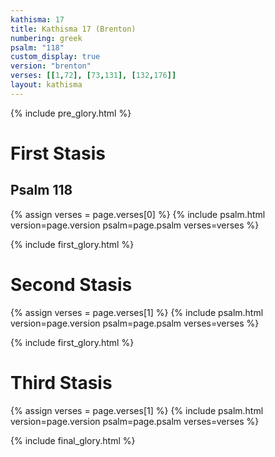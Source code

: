 ```yaml
---
kathisma: 17
title: Kathisma 17 (Brenton)
numbering: greek
psalm: "118"
custom_display: true
version: "brenton"
verses: [[1,72], [73,131], [132,176]]
layout: kathisma
---
```


{% include pre_glory.html %}

<h1 class="stasis-header">First Stasis</h1>

<h2 class="psalm-title">Psalm 118</h2>

{% assign verses = page.verses[0] %}
{% include psalm.html version=page.version psalm=page.psalm verses=verses %}

{% include first_glory.html %}

<h1 class="stasis-header">Second Stasis</h1>

{% assign verses = page.verses[1] %}
{% include psalm.html version=page.version psalm=page.psalm verses=verses %}

{% include first_glory.html %}

<h1 class="stasis-header">Third Stasis</h1>

{% assign verses = page.verses[1] %}
{% include psalm.html version=page.version psalm=page.psalm verses=verses %}

{% include final_glory.html %}

